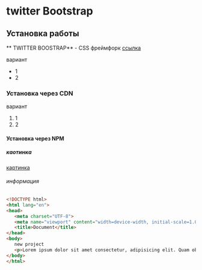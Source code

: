 # twitter Bootstrap

## Установка работы
** TWITTER BOOSTRAP** - CSS  фреймфорк [ссылка](https://....)

вариант
* 1
* 2


### Установка через CDN
вариант
1. 1
1. 2

####  Установка через NPM

#####  каотинка
[картинка](https://yandex-images.clstorage.net/10BS0P363/f49a6aOZmic/DX7oaceBnKs-f3nwg0ftqhFAXRhl4G5Pig9hIRj5_neUEmabz3PIpmOZeFTisWLMkhItRPgeFFWJlOdjyWC7jNkvvbkWx8yoeey-cYQVqe4HgJzZp6J6yd3bovUYIiWryE68hkJtFPn8yqxCorExi0IX9h6pE1yZyoq1oVuxaFCLtq6lhtDS4fNhd3xBRGkmiolYnD_kewfH2zuqQakuZwMFN4ROLBb__YDgDOez_h2PFrPdPBRRX0GCNaTQeKQRxzJspg8ZH6-07nn9wgfvr4iIEVs3YvhBCdU2K0Ytby-MQ_6BwmHcPz7JYc9mcP4cx5N31PQTEFlMhLqrnXRonMEy4KaOHhwhcu16PUVFrqFGj9_W_OO_xIPdN-hAL2qlxIVxBUohHrs2hSGL7zN50wccvZR7XtZewUX3KZf_pZzPt22oRVpXp_4o9HNDjOFpCMfdGfUmNYGG2HAtByhvYEkCuMfD5xX4u0UtiiE79xCA17fQMhzU38MAvGnRsC3cj7eiJwUfXag87j56g4ugaklCFZS3oDIJidMz5EHuYKpIQnABQukVe3VJ7s-vOzcTTdu_WfeaHZRJB3trV70jF8z7K-9Jm1lmvuB_9UGNbKfPwFdTPGA3j0hcOO2MISbgSEazwYajGz81junDK3o50wqZuxwwlt8USsV5Kp-8Y5NBue6ryJHcoDQvNnrFz6jpgU1aHD0vOAjCE3Mlz-0i6sxLu47E7NO3dIptT2W5_1NAnjsYuN0U1Y0HPC6UfybQS3HibEdfG6kxqX3xjAtpJs4H11a76_kHyRx5ZMdm76_MDPoGiGxdu3YNogMtMnnWQ9NwFPdbUhfIwXGgE7Rp0gk-5i6PF15he6a1MczAqGnAyN5YcqY8jYlVsycNq2cqhMK7AY8hHHb-RWJMYfD7lU4SN18w2pURTA-96N17LB3EvaZoB1rVqvPt_LECzyQsTwtWHnyms01O2HgqgE)

###### информация
``` html
<!DOCTYPE html>
<html lang="en">
<head>
   <meta charset="UTF-8">
   <meta name="viewport" content="width=device-width, initial-scale=1.0">
   <title>Document</title>
</head>
<body>
   new project
   <p>Lorem ipsum dolor sit amet consectetur, adipisicing elit. Quam obcaecati ex cupiditate neque quo quidem, maiores minus corrupti, illum et ducimus perspiciatis architecto at eaque accusamus unde corporis doloribus. Quasi?</p>
</body>
</html>
```
